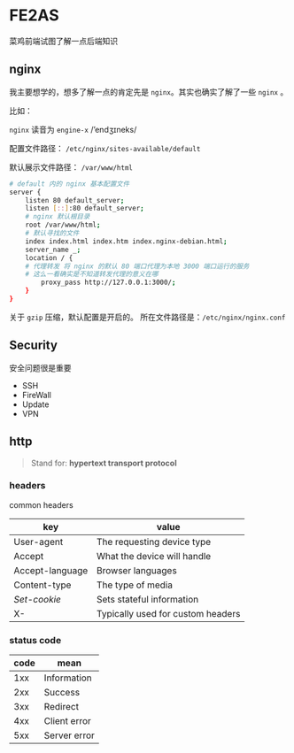 # FE2AS

菜鸡前端试图了解一点后端知识

## nginx

我主要想学的，想多了解一点的肯定先是 `nginx`。其实也确实了解了一些 `nginx` 。

比如：

`nginx` 读音为 `engine-x` /’endʒɪneks/

配置文件路径：
`/etc/nginx/sites-available/default`

默认展示文件路径：
`/var/www/html`

```bash
# default 内的 nginx 基本配置文件
server {
	listen 80 default_server;
	listen [::]:80 default_server;
	# nginx 默认根目录
	root /var/www/html;
	# 默认寻找的文件
	index index.html index.htm index.nginx-debian.html;
	server_name _;
	location / {
    # 代理转发 将 nginx 的默认 80 端口代理为本地 3000 端口运行的服务
    # 这么一看确实是不知道转发代理的意义在哪
		proxy_pass http://127.0.0.1:3000/;
	}
}
```

关于 `gzip` 压缩，默认配置是开启的。
所在文件路径是：`/etc/nginx/nginx.conf`

## Security

安全问题很是重要

- SSH
- FireWall
- Update
- VPN

## http

> Stand for: **hypertext transport protocol**

### headers

common headers

| key             | value                             |
| --------------- | --------------------------------- |
| User-agent      | The requesting device type        |
| Accept          | What the device will handle       |
| Accept-language | Browser languages                 |
| Content-type    | The type of media                 |
| _Set-cookie_    | Sets stateful information         |
| X-              | Typically used for custom headers |

### status code

| code | mean         |
| ---- | ------------ |
| 1xx  | Information  |
| 2xx  | Success      |
| 3xx  | Redirect     |
| 4xx  | Client error |
| 5xx  | Server error |
